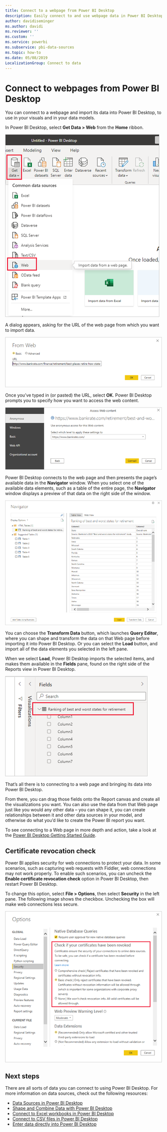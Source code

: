 ```yaml
---
title: Connect to a webpage from Power BI Desktop
description: Easily connect to and use webpage data in Power BI Desktop
author: davidiseminger
ms.author: davidi
ms.reviewer: ''
ms.custom: ''
ms.service: powerbi
ms.subservice: pbi-data-sources
ms.topic: how-to
ms.date: 05/08/2019
LocalizationGroup: Connect to data
---
```

# Connect to webpages from Power BI Desktop

You can connect to a webpage and import its data into Power BI Desktop, to use in your visuals and in your data models.

In Power BI Desktop, select **Get Data > Web** from the **Home** ribbon.

![Screenshot of the Power B I Desktop, showing the Web selection.](media/desktop-connect-to-web/connect-to-web-01.png)

A dialog appears, asking for the URL of the web page from which you want to import data.

![Screenshot of the Web dialog, showing the URL field.](media/desktop-connect-to-web/connect-to-web-02.png)

Once you’ve typed in (or pasted) the URL, select **OK**. Power BI Desktop prompts you to specify how you want to access the web content.

![Credentials to use when connecting to web](media/desktop-connect-to-web/connect-to-web-03.png)

Power BI Desktop connects to the web page and then presents the page’s available data in the **Navigator** window. When you select one of the available data elements, such as a table of the entire page, the **Navigator** window displays a preview of that data on the right side of the window.

![Screenshot of the Navigator dialog, showing a preview of the selected table's data.](media/desktop-connect-to-web/connect-to-web-04.png)

You can choose the **Transform Data** button, which launches **Query Editor**, where you can shape and transform the data on that Web page before importing it into Power BI Desktop. Or you can select the **Load** button, and import all of the data elements you selected in the left pane.

When we select **Load**, Power BI Desktop imports the selected items, and makes them available in the **Fields** pane, found on the right side of the Reports view in Power BI Desktop.

![Screenshot of the Fields pane, showing the list of selected tables.](media/desktop-connect-to-web/connect-to-web-05.png)

That’s all there is to connecting to a web page and bringing its data into Power BI Desktop.

From there, you can drag those fields onto the Report canvas and create all the visualizations you want. You can also use the data from that Web page just like you would any other data – you can shape it, you can create relationships between it and other data sources in your model, and otherwise do what you’d like to create the Power BI report you want.

To see connecting to a Web page in more depth and action, take a look at the [Power BI Desktop Getting Started Guide](../fundamentals/desktop-getting-started.md).

## Certificate revocation check

Power BI applies security for web connections to protect your data. In some scenarios, such as capturing web requests with Fiddler, web connections may not work properly. To enable such scenarios, you can uncheck the **Enable certificate revocation check** option in Power BI Desktop, then restart Power BI Desktop. 

To change this option, select **File > Options**, then select **Security** in the left pane. The following image shows the checkbox. Unchecking the box will make web connections less secure. 

![Enable or disable certificate revocation check](media/desktop-connect-to-web/connect-to-web-06.png)


## Next steps
There are all sorts of data you can connect to using Power BI Desktop. For more information on data sources, check out the following resources:

* [Data Sources in Power BI Desktop](desktop-data-sources.md)
* [Shape and Combine Data with Power BI Desktop](desktop-shape-and-combine-data.md)
* [Connect to Excel workbooks in Power BI Desktop](desktop-connect-excel.md)   
* [Connect to CSV files in Power BI Desktop](desktop-connect-csv.md)   
* [Enter data directly into Power BI Desktop](desktop-enter-data-directly-into-desktop.md)   
